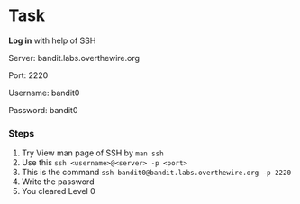 # Task 
**Log in** with help of SSH

Server: bandit.labs.overthewire.org

Port: 2220

Username: bandit0

Password: bandit0

### Steps

1. Try View man page of SSH by `man ssh`
2. Use this `ssh <username>@<server> -p <port>`
3. This is the command `ssh bandit0@bandit.labs.overthewire.org -p 2220`
4. Write the password
5. You cleared Level 0

